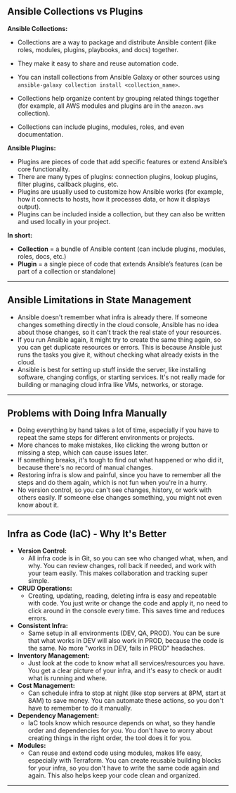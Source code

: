 ## Ansible Collections vs Plugins

**Ansible Collections:**
- Collections are a way to package and distribute Ansible content (like roles, modules, plugins, playbooks, and docs) together.
- They make it easy to share and reuse automation code.
- You can install collections from Ansible Galaxy or other sources using `ansible-galaxy collection install <collection_name>`.

- Collections help organize content by grouping related things together (for example, all AWS modules and plugins are in the `amazon.aws` collection).
- Collections can include plugins, modules, roles, and even documentation.

**Ansible Plugins:**
- Plugins are pieces of code that add specific features or extend Ansible’s core functionality.
- There are many types of plugins: connection plugins, lookup plugins, filter plugins, callback plugins, etc.
- Plugins are usually used to customize how Ansible works (for example, how it connects to hosts, how it processes data, or how it displays output).
- Plugins can be included inside a collection, but they can also be written and used locally in your project.

**In short:**
- **Collection** = a bundle of Ansible content (can include plugins, modules, roles, docs, etc.)
- **Plugin** = a single piece of code that extends Ansible’s features (can be part of a collection or standalone)

---
## Ansible Limitations in State Management

- Ansible doesn't remember what infra is already there. If someone changes something directly in the cloud console, Ansible has no idea about those changes, so it can't track the real state of your resources.
- If you run Ansible again, it might try to create the same thing again, so you can get duplicate resources or errors. This is because Ansible just runs the tasks you give it, without checking what already exists in the cloud.
- Ansible is best for setting up stuff inside the server, like installing software, changing configs, or starting services. It's not really made for building or managing cloud infra like VMs, networks, or storage.

---

## Problems with Doing Infra Manually

- Doing everything by hand takes a lot of time, especially if you have to repeat the same steps for different environments or projects.
- More chances to make mistakes, like clicking the wrong button or missing a step, which can cause issues later.
- If something breaks, it's tough to find out what happened or who did it, because there's no record of manual changes.
- Restoring infra is slow and painful, since you have to remember all the steps and do them again, which is not fun when you're in a hurry.
- No version control, so you can't see changes, history, or work with others easily. If someone else changes something, you might not even know about it.

---

## Infra as Code (IaC) - Why It's Better

- **Version Control:**  
  - All infra code is in Git, so you can see who changed what, when, and why. You can review changes, roll back if needed, and work with your team easily. This makes collaboration and tracking super simple.
- **CRUD Operations:**  
  - Creating, updating, reading, deleting infra is easy and repeatable with code. You just write or change the code and apply it, no need to click around in the console every time. This saves time and reduces errors.
- **Consistent Infra:**  
  - Same setup in all environments (DEV, QA, PROD). You can be sure that what works in DEV will also work in PROD, because the code is the same. No more "works in DEV, fails in PROD" headaches.
- **Inventory Management:**  
  - Just look at the code to know what all services/resources you have. You get a clear picture of your infra, and it's easy to check or audit what is running and where.
- **Cost Management:**  
  - Can schedule infra to stop at night (like stop servers at 8PM, start at 8AM) to save money. You can automate these actions, so you don't have to remember to do it manually.
- **Dependency Management:**  
  - IaC tools know which resource depends on what, so they handle order and dependencies for you. You don't have to worry about creating things in the right order, the tool does it for you.
- **Modules:**  
  - Can reuse and extend code using modules, makes life easy, especially with Terraform. You can create reusable building blocks for your infra, so you don't have to write the same code again and again. This also helps keep your code clean and organized.


---

